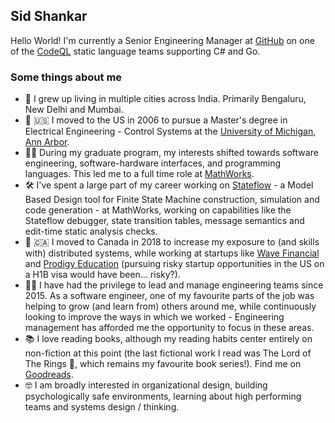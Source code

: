 ## Sid Shankar

Hello World! I'm currently a Senior Engineering Manager at [GitHub](http://github.com/) on one of the [CodeQL](https://codeql.github.com/) static language teams supporting C# and Go. 

### Some things about me

- 🌆 I grew up living in multiple cities across India. Primarily Bengaluru, New Delhi and Mumbai.
- 🛫 🇺🇸 I moved to the US in 2006 to pursue a Master's degree in Electrical Engineering - Control Systems at the [University of Michigan, Ann Arbor](https://umich.edu/).
- 👨‍💻 During my graduate program, my interests shifted towards software engineering, software-hardware interfaces, and programming languages. This led me to a full time role at [MathWorks](https://www.mathworks.com/).
- 🛠️ I've spent a large part of my career working on [Stateflow](https://www.mathworks.com/products/stateflow.html) - a Model Based Design tool for Finite State Machine construction, simulation and code generation - at MathWorks, working on capabilities like the Stateflow debugger, state transition tables, message semantics and edit-time static analysis checks.
- 🚗 🇨🇦 I moved to Canada in 2018 to increase my exposure to (and skills with) distributed systems, while working at startups like [Wave Financial](https://www.waveapps.com/) and [Prodigy Education](https://www.prodigygame.com/) (pursuing risky startup opportunities in the US on a H1B visa would have been... risky?).
- 🧗‍♂️ I have had the privilege to lead and manage engineering teams since 2015. As a software engineer, one of my favourite parts of the job was helping to grow (and learn from) others around me, while continuously looking to improve the ways in which we worked - Engineering management has afforded me the opportunity to focus in these areas.
- 📚 I love reading books, although my reading habits center entirely on non-fiction at this point (the last fictional work I read was The Lord of The Rings 🧙, which remains my favourite book series!). Find me on [Goodreads](https://www.goodreads.com/user/show/6595276-sid-shankar).
- 🤓 I am broadly interested in organizational design, building psychologically safe environments, learning about high performing teams and systems design / thinking. 
